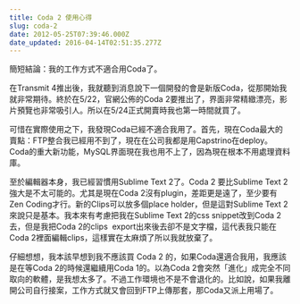 ```yaml
---
title: Coda 2 使用心得
slug: coda-2
date: 2012-05-25T07:39:46.000Z
date_updated: 2016-04-14T02:51:35.277Z
---
```


簡短結論：我的工作方式不適合用Coda了。

在Transmit 4推出後，我就聽到消息說下一個開發的會是新版Coda，從那開始我就非常期待。終於在5/22，官網公佈的Coda 2要推出了，界面非常精緻漂亮，影片預覽也非常吸引人。所以在5/24正式開賣時我也第一時間就買了。

可惜在實際使用之下，我發現Coda已經不適合我用了。首先，現在Coda最大的賣點：FTP整合我已經用不到了，現在在公司我都是用Capstrino在deploy。Coda的重大新功能，MySQL界面現在我也用不上了，因為現在根本不用處理資料庫。

至於編輯器本身，我已經習慣用Sublime Text 2了。Coda 2 要比Sublime Text 2強大是不太可能的。尤其是現在Coda 2沒有plugin，差距更是遠了，至少要有Zen Coding才行。新的Clips可以放多個place holder，但是這對Sublime Text 2來說只是基本。我本來有考慮把我在Sublime Text 2的css snippet改到Coda 2去，但是我把Coda 2的clips  export出來後去卻不是文字檔，這代表我只能在Coda 2裡面編輯clips，這樣實在太麻煩了所以我就放棄了。

仔細想想，我本該早想到我不應該買 Coda 2 的，如果Coda還適合我用，我應該是在等Coda 2的時候還繼續用Coda 1的。以為Coda 2會突然「進化」成完全不同取向的軟體，是我想太多了。不過工作環境也不是不會退化的。比如說，如果我離開公司自行接案，工作方式就又會回到FTP上傳那套，那Coda又派上用場了。
